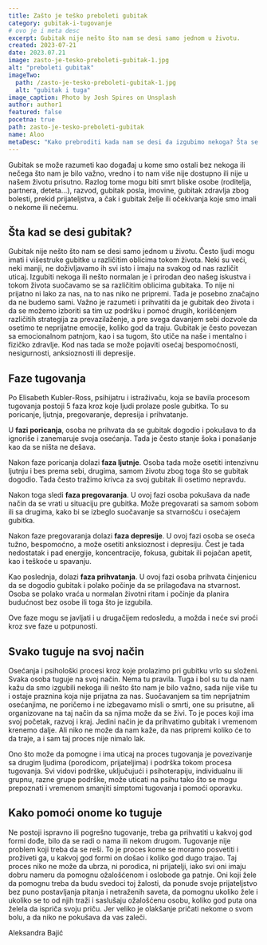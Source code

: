 ```yaml
---
title: Zašto je teško preboleti gubitak
category: gubitak-i-tugovanje
# ovo je i meta desc
excerpt: Gubitak nije nešto što nam se desi samo jednom u životu.
created: 2023-07-21
date: 2023.07.21
image: zasto-je-tesko-preboleti-gubitak-1.jpg
alt: "preboleti gubitak"
imageTwo:
  path: /zasto-je-tesko-preboleti-gubitak-1.jpg
  alt: "gubitak i tuga"
image_caption: Photo by Josh Spires on Unsplash
author: author1
featured: false
pocetna: true
path: zasto-je-tesko-preboleti-gubitak
name: Aloo
metaDesc: "Kako prebroditi kada nam se desi da izgubimo nekoga? Šta se desi i kakve faze tugovanja postoje? Kako pomoći onome koji tuguje?"
---
```


 

Gubitak se može razumeti kao događaj u kome smo ostali bez nekoga  ili nečega što nam je bilo važno, vredno i to nam više nije dostupno ili nije u našem životu prisutno. Razlog  tome mogu biti smrt bliske osobe (roditelja, partnera, deteta...), razvod, gubitak posla, imovine, gubitak zdravlja zbog bolesti, prekid prijateljstva, a čak i gubitak želje ili očekivanja koje smo imali o nekome ili nečemu. 

## Šta kad se desi gubitak?

Gubitak nije nešto što nam se desi samo jednom u životu. Često ljudi mogu imati i višestruke gubitke u različitim oblicima tokom života. Neki su veći, neki manji, ne doživljavamo ih svi isto i imaju na svakog od nas različit uticaj. Izgubiti nekoga ili nešto normalan je i prirodan deo našeg iskustva i tokom života suočavamo se sa različitim oblicima gubitaka. To nije ni prijatno ni lako za nas, na to nas niko ne pripremi. Tada je posebno značajno da ne budemo sami. Važno je razumeti i prihvatiti da je gubitak deo života i da se možemo izboriti sa tim uz podršku i pomoć drugih, korišćenjem različitih strategija za prevazilaženje, a pre svega davanjem sebi dozvole da osetimo te neprijatne emocije, koliko god da traju. Gubitak je često povezan sa emocionalnom patnjom, kao i sa tugom, što utiče na naše i mentalno i fizičko zdravlje. Kod nas tada se može pojaviti osećaj bespomoćnosti, nesigurnosti, anksioznosti ili depresije.

## Faze tugovanja

Po Elisabeth Kubler-Ross, psihijatru i istraživaču, koja se bavila procesom tugovanja postoji 5 faza kroz koje ljudi prolaze posle gubitka. To su poricanje, ljutnja, pregovaranje, depresija i prihvatanje.

U **fazi poricanja**, osoba ne prihvata da se gubitak dogodio i pokušava to da ignoriše i zanemaruje svoja osećanja. Tada je često stanje šoka i ponašanje kao da se ništa ne dešava.

Nakon faze poricanja dolazi **faza ljutnje**. Osoba tada može osetiti intenzivnu ljutnju i bes prema sebi, drugima, samom životu zbog toga što se gubitak dogodio. Tada često tražimo krivca za svoj gubitak ili osetimo nepravdu.

Nakon toga sledi **faza pregovaranja**. U ovoj fazi osoba pokušava da nađe način da se vrati u situaciju pre gubitka. Može pregovarati sa samom sobom ili sa drugima, kako bi se izbeglo suočavanje sa stvarnošću i osećajem gubitka.

Nakon faze pregovaranja dolazi **faza depresije**. U ovoj fazi osoba se oseća tužno, bespomoćno, a može osetiti anksioznost i depresiju. Čest je tada nedostatak i pad energije, koncentracije, fokusa, gubitak ili pojačan apetit, kao i teškoće u spavanju. 

Kao poslednja, dolazi **faza prihvatanja**. U ovoj fazi osoba prihvata činjenicu da se dogodio gubitak i polako počinje da se prilagođava na stvarnost. Osoba se polako vraća u normalan životni ritam i počinje da planira budućnost bez osobe ili toga što je izgubila. 

Ove faze mogu se javljati i u  drugačijem redosledu, a možda i neće svi proći kroz sve faze u potpunosti.

## Svako tuguje na svoj način

Osećanja i psihološki procesi kroz koje prolazimo pri gubitku vrlo su složeni. Svaka osoba tuguje na svoj način. Nema tu pravila. Tuga i bol su tu da nam kažu  da smo izgubili nekoga ili nešto što nam je bilo važno, sada nije više tu  i  ostaje praznina koja nije prijatna za nas. Suočavanjem sa tim neprijatnim osećanjima, ne poričemo i ne izbegavamo misli o smrti, one su prisutne, ali organizovane na taj način da sa njima može da se živi. To je poces koji ima svoj početak, razvoj i kraj. Jedini način je da prihvatimo gubitak i vremenom krenemo dalje. Ali niko ne može da nam kaže, da nas pripremi koliko će to da traje, a i sam taj proces nije nimalo lak.

Ono što može da pomogne i ima uticaj na proces tugovanja je povezivanje sa drugim ljudima (porodicom, prijateljima) i podrška tokom procesa tugovanja. Svi vidovi podrške, uključujući i psihoterapiju, individualnu ili grupnu, razne grupe podrške, može uticati na psihu tako što se  mogu prepoznati i vremenom smanjiti simptomi  tugovanja i pomoći oporavku. 


## Kako pomoći onome ko tuguje


Ne postoji ispravno ili pogrešno tugovanje, treba ga prihvatiti u kakvoj god formi dođe, bilo da se radi o nama ili nekom drugom. Tugovanje nije problem koji treba da se reši. To je proces kome se moramo posvetiti i proživeti ga, u kakvoj god formi on došao i koliko god dugo trajao. Taj proces niko ne može da ubrza, ni porodica, ni prijatelji, iako svi oni imaju dobru nameru da pomognu ožalošćenom i oslobode ga patnje. Oni koji žele da pomognu treba da budu svedoci toj žalosti, da ponude svoje prijateljstvo bez puno postavljanja pitanja i netraženih saveta, da pomognu ukoliko žele i ukoliko se to od njih traži i saslušaju ožalošćenu osobu, koliko god puta ona želela da ispriča svoju priču. Jer veliko je olakšanje pričati nekome o svom bolu, a da niko ne pokušava da vas zaleči.

Aleksandra Bajić

